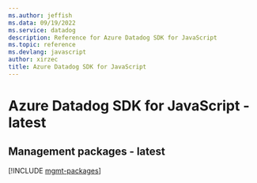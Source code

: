 ```yaml
---
ms.author: jeffish
ms.data: 09/19/2022
ms.service: datadog
description: Reference for Azure Datadog SDK for JavaScript
ms.topic: reference
ms.devlang: javascript
author: xirzec
title: Azure Datadog SDK for JavaScript
---
```

# Azure Datadog SDK for JavaScript - latest

## Management packages - latest
[!INCLUDE [mgmt-packages](datadog-mgmt-index.md)]